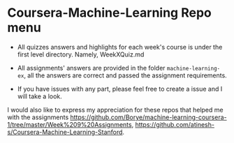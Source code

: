 # Coursera-Machine-Learning Repo menu

- All quizzes answers and highlights for each week's course is under the first level directory. Namely, WeekXQuiz.md

- All assignments' answers are provided in the folder `machine-learning-ex`, all the answers are correct and passed the assignment requirements.

- If you have issues with any part, please feel free to create a issue and I will take a look.

I would also like to express my appreciation for these repos that helped me with the assignments https://github.com/Borye/machine-learning-coursera-1/tree/master/Week%209%20Assignments, https://github.com/atinesh-s/Coursera-Machine-Learning-Stanford.
